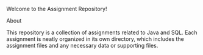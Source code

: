Welcome to the Assignment Repository!

About


This repository is a collection of assignments related to Java and SQL. Each assignment is neatly organized in its own directory, which includes the assignment files and any necessary data or supporting files.
